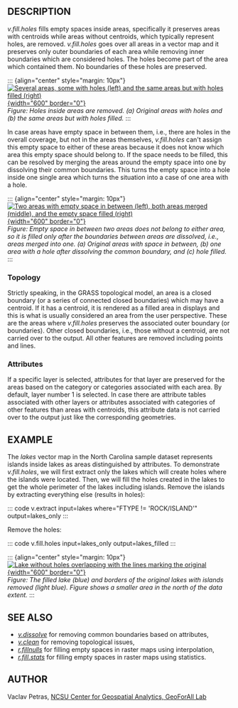 ## DESCRIPTION

*v.fill.holes* fills empty spaces inside areas, specifically it
preserves areas with centroids while areas without centroids, which
typically represent holes, are removed. *v.fill.holes* goes over all
areas in a vector map and it preserves only outer boundaries of each
area while removing inner boundaries which are considered holes. The
holes become part of the area which contained them. No boundaries of
these holes are preserved.

::: {align="center" style="margin: 10px"}
[![Several areas, some with holes (left) and the same areas but with
holes filled (right)](v_fill_holes_filled.png){width="600"
border="0"}](v_fill_holes_filled.png)\
*Figure: Holes inside areas are removed. (a) Original areas with holes
and (b) the same areas but with holes filled.*
:::

In case areas have empty space in between them, i.e., there are holes in
the overall coverage, but not in the areas themselves, *v.fill.holes*
can\'t assign this empty space to either of these areas because it does
not know which area this empty space should belong to. If the space
needs to be filled, this can be resolved by merging the areas around the
empty space into one by dissolving their common boundaries. This turns
the empty space into a hole inside one single area which turns the
situation into a case of one area with a hole.

::: {align="center" style="margin: 10px"}
[![Two areas with empty space in between (left), both areas merged
(middle), and the empty space filled
(right)](v_fill_holes_filled_with_dissolve.png){width="600"
border="0"}](v_fill_holes_filled_with_dissolve.png)\
*Figure: Empty space in between two areas does not belong to either
area, so it is filled only after the boundaries between areas are
dissolved, i.e., areas merged into one. (a) Original areas with space in
between, (b) one area with a hole after dissolving the common boundary,
and (c) hole filled.*
:::

### Topology

Strictly speaking, in the GRASS topological model, an area is a closed
boundary (or a series of connected closed boundaries) which may have a
centroid. If it has a centroid, it is rendered as a filled area in
displays and this is what is usually considered an area from the user
perspective. These are the areas where *v.fill.holes* preserves the
associated outer boundary (or boundaries). Other closed boundaries,
i.e., those without a centroid, are not carried over to the output. All
other features are removed including points and lines.

### Attributes

If a specific layer is selected, attributes for that layer are preserved
for the areas based on the category or categories associated with each
area. By default, layer number 1 is selected. In case there are
attribute tables associated with other layers or attributes associated
with categories of other features than areas with centroids, this
attribute data is not carried over to the output just like the
corresponding geometries.

## EXAMPLE

The *lakes* vector map in the North Carolina sample dataset represents
islands inside lakes as areas distinguished by attributes. To
demonstrate *v.fill.holes*, we will first extract only the lakes which
will create holes where the islands were located. Then, we will fill the
holes created in the lakes to get the whole perimeter of the lakes
including islands. Remove the islands by extracting everything else
(results in holes):

::: code
    v.extract input=lakes where="FTYPE != 'ROCK/ISLAND'" output=lakes_only
:::

Remove the holes:

::: code
    v.fill.holes input=lakes_only output=lakes_filled
:::

::: {align="center" style="margin: 10px"}
[![Lake without holes overlapping with the lines marking the
original](v_fill_holes.png){width="600" border="0"}](v_fill_holes.png)\
*Figure: The filled lake (blue) and borders of the original lakes with
islands removed (light blue). Figure shows a smaller area in the north
of the data extent.*
:::

## SEE ALSO

-   *[v.dissolve](v.dissolve.html)* for removing common boundaries based
    on attributes,
-   *[v.clean](v.clean.html)* for removing topological issues,
-   *[r.fillnulls](r.fillnulls.html)* for filling empty spaces in raster
    maps using interpolation,
-   *[r.fill.stats](r.fill.stats.html)* for filling empty spaces in
    raster maps using statistics.

## AUTHOR

Vaclav Petras, [NCSU Center for Geospatial Analytics, GeoForAll
Lab](http://geospatial.ncsu.edu/)
